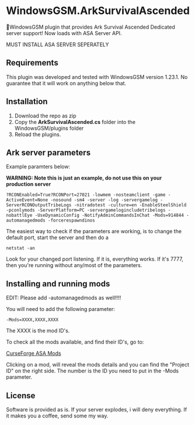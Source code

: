 # WindowsGSM.ArkSurvivalAscended
🧩WindowsGSM plugin that provides Ark Survival Ascended Dedicated server support!
Now loads with ASA Server API. 

MUST INSTALL ASA SERVER SEPERATELY

## Requirements

This plugin was developed and tested with WindowsGSM version 1.23.1. No guarantee that it will work on anything below that.

## Installation

1. Download the repo as zip
2. Copy the **ArkSurvivalAscended.cs** folder into the WindowsGSM/plugins folder
3. Reload the plugins.


## Ark server parameters

Example paramters below:

**WARNING: Note this is just an example, do not use this on your production server**

```
?RCONEnabled=True?RCONPort=27021 -lowmem -nosteamclient -game -ActiveEvent=None -nosound -sm4 -server -log -servergamelog -ServerRCONOutputTribeLogs -nitradotest -culture=en -EnableSteelShield -pconlymods -ServerPlatform=PC -servergamelogincludetribelogs -nobattlEye -UseDynamicConfig -NotifyAdminCommandsInChat -Mods=914844 -automanagedmods -forcerespawndinos
```

The easiest way to check if the parameters are working, is to change the default port, start the server and then do a
```
netstat -an
```

Look for your changed port listening. If it is, everything works. If it's 7777, then you're running without any/most of the parameters.

## Installing and running mods

EDIT: Please add -automanagedmods as well!!!!

You will need to add the following parameter:

```
-Mods=XXXX,XXXX,XXXX
```

The XXXX is the mod ID's.

To check all the mods available, and find their ID's, go to:

[CurseForge ASA Mods](https://www.curseforge.com/ark-survival-ascended)

Clicking on a mod, will reveal the mods details and you can find the "Project ID" on the right side. The number is the ID you need to put in the -Mods parameter.

## License
Software is provided as is. If your server explodes, i will deny everything. If it makes you a coffee, send some my way.
